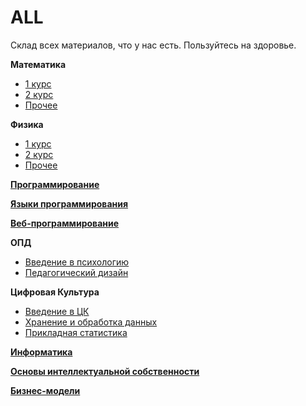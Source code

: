 # ALL
Склад всех материалов, что у нас есть. Пользуйтесь на здоровье.


**Математика**
* [1 курс](https://drive.google.com/drive/folders/1tHtTCwuEde2GoazpNztNy0w9o-HCNOol?usp=share_link)
* [2 курс](https://drive.google.com/drive/folders/1DS33u5lxO8RDXjlZl630For2agquQf2e?usp=share_link)
* [Прочее](https://drive.google.com/drive/folders/1qLVz5g9is8LUlRMFnFzhFlPx6XRgSyHb?usp=share_link)

**Физика**
* [1 курс](https://drive.google.com/drive/folders/1UXlBZ8I8gIHqRg7obyyus3CSU1xfXOH9?usp=share_link)
* [2 курс](https://drive.google.com/drive/folders/1ZZSDsOdRf4gNIBjcL9CPYos2FNf0r6oJ?usp=share_link)
* [Прочее](https://drive.google.com/drive/folders/1gFFFfvkWRICqoPlSx1PYCjwwajq3pddu?usp=share_link)

**[Программирование](https://drive.google.com/drive/folders/1ncx8n808uD2kpXieGy2tWvnKOk-3QQoZ?usp=share_link)**

**[Языки программирования](https://drive.google.com/drive/folders/1gIz-gE1_LLVltlK7qFtz6jS2Lo-aJYy7?usp=share_link)**

**[Веб-программирование](https://drive.google.com/drive/folders/1anpQVAMil4TCZlThofkJERbsdSuTE2C-?usp=share_link)**

**ОПД**
* [Введение в психологию](https://drive.google.com/drive/folders/1DPZKCSNq0PErqnSdhsx__K_Yd9_7E_fG?usp=share_link)
* [Педагогический дизайн](https://drive.google.com/drive/folders/1a5W2PVBlvPp1BRjalcoOVcXMsBeBoIR5?usp=share_link)

**Цифровая Культура**
* [Введение в ЦК](https://drive.google.com/drive/folders/1UgZfYtLlstcVJNfg7YrW8ootaHNuGoBg?usp=share_link)
* [Хранение и обработка данных](https://drive.google.com/drive/folders/1HSuK8miRfMKdlTQBfYHi-H7--ox7k06r?usp=share_link)
* [Прикладная статистика](https://drive.google.com/drive/folders/1OK3Nyew5OTIQyBJQy3qg-V0DMRXiDHar?usp=share_link)

**[Информатика](https://drive.google.com/drive/folders/1wv7O7YP60jbUU_t6uviRpz96yU-fCGaI?usp=share_link)**

**[Основы интеллектуальной собственности](https://drive.google.com/drive/folders/1dvQ7Pztmd6VfKc6SV5eu3eXFegb4u9UO?usp=share_link)**

**[Бизнес-модели](https://drive.google.com/drive/folders/1Mz32I7V0xSX56wXPCq6U_DW51WIaSAsw?usp=share_link)**

